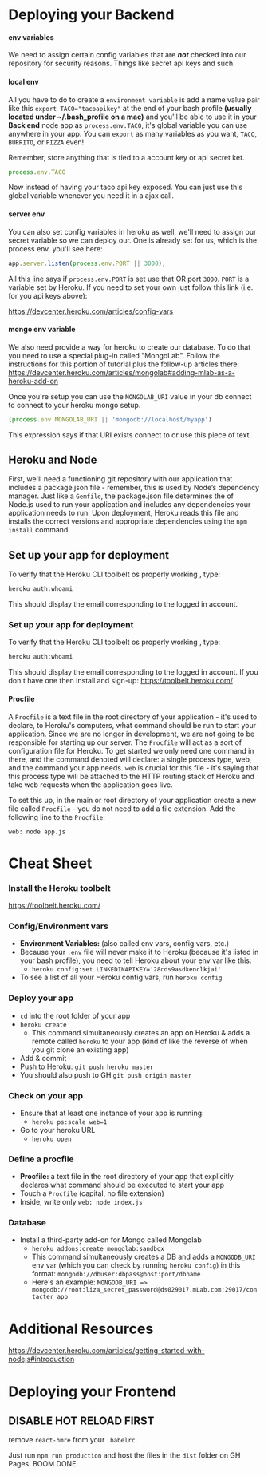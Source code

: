 # Deploying your Backend
#### env variables

We need to assign certain config variables that are ***not*** checked into our repository for security reasons. Things like secret api keys and such.

#### local env

All you have to do to create a `environment variable` is add a name value pair like this `export TACO="tacoapikey"` at the end of your bash profile **(usually located under ~/.bash_profile on a mac)** and you'll be able to use it in your **Back end** node app as `process.env.TACO`, it's global variable you can use anywhere in your app. You can `export` as many variables as you want, `TACO`, `BURRITO`, or `PIZZA` even!

Remember, store anything that is tied to a account key or api secret ket.

```js
process.env.TACO
```
Now instead of having your taco api key exposed. You can just use this global variable whenever you need it in a ajax call.

#### server env

You can also set config variables in heroku as well, we'll need to assign our secret variable so we can deploy our. One is already set for us, which is the process env. you'll see here:

```js
app.server.listen(process.env.PORT || 3000);
```

All this line says if `process.env.PORT` is set use that OR
port `3000`. `PORT` is a variable set by Heroku. If you need to set your own just follow this link (i.e. for you api keys above):

https://devcenter.heroku.com/articles/config-vars

#### mongo env variable

We also need provide a way for heroku to create our database. To do that you need to use a special plug-in called "MongoLab". Follow the instructions for this portion of tutorial plus the follow-up articles there: https://devcenter.heroku.com/articles/mongolab#adding-mlab-as-a-heroku-add-on

Once you're setup you can use the `MONGOLAB_URI` value in your db connect to connect to your heroku mongo setup.

```javascript
(process.env.MONGOLAB_URI || 'mongodb://localhost/myapp')
```
This expression says if that URI exists connect to or use this piece of text.

## Heroku and Node

First, we'll need a functioning git repository with our application that includes a package.json file - remember, this is used by Node’s dependency manager.  Just like a `Gemfile`, the package.json file determines the of Node.js used to run your application and includes any dependencies your application needs to run. Upon deployment, Heroku reads this file and installs the correct versions and appropriate dependencies using the  `npm install` command.

## Set up your app for deployment

To verify that the Heroku CLI toolbelt os properly working , type:

```bash
heroku auth:whoami
```

This should display the email corresponding to the logged in account.


### Set up your app for deployment

To verify that the Heroku CLI toolbelt os properly working , type:

```bash
heroku auth:whoami
```

This should display the email corresponding to the logged in account.
If you don't have one then install and sign-up: https://toolbelt.heroku.com/

#### Procfile

A `Procfile` is a text file in the root directory of your application - it's used to declare, to Heroku's computers, what command should be run to start your application. Since we are no longer in development, we are not going to be responsible for starting up our server. The `Procfile` will act as a sort of configuration file for Heroku.  To get started we only need one command in there, and the command denoted will declare: a single process type, web, and the command your app needs. `web` is crucial for this file - it's saying that this process type will be attached to the HTTP routing stack of Heroku and take web requests when the application goes live.

To set this up, in the main or root directory of your application create a new file called `Procfile` - you do not need to add a file extension. Add the following line to the `Procfile`:

```
web: node app.js
```

# Cheat Sheet

### Install the Heroku toolbelt
https://toolbelt.heroku.com/


### Config/Environment vars
- **Environment Variables:** (also called env vars, config vars, etc.)
- Because your `.env` file will never make it to Heroku (because it's listed in your bash profile), you need to tell Heroku about your env var like this:
  - `heroku config:set LINKEDINAPIKEY='28cds9asdkenclkjai'`
- To see a list of all your Heroku config vars, run `heroku config`

### Deploy your app
- `cd` into the root folder of your app
- `heroku create`
  - This command simultaneously creates an app on Heroku & adds a remote called `heroku` to your app (kind of like the reverse of when you git clone an existing app)
- Add & commit
- Push to Heroku: `git push heroku master`
- You should also push to GH `git push origin master`

### Check on your app
- Ensure that at least one instance of your app is running:
  - `heroku ps:scale web=1`
- Go to your heroku URL
  - `heroku open`

### Define a procfile
  - **Procfile:** a text file in the root directory of your app that explicitly declares what command should be executed to start your app
  - Touch a `Procfile` (capital, no file extension)
  - Inside, write only `web: node index.js`

### Database
  - Install a third-party add-on for Mongo called Mongolab  
    - `heroku addons:create mongolab:sandbox`
    - This command simultaneously creates a DB and adds a `MONGODB_URI` env var (which you can check by running `heroku config`) in this format: `mongodb://dbuser:dbpass@host:port/dbname`
    - Here's an example: `MONGODB_URI => mongodb://root:liza_secret_password@ds029017.mLab.com:29017/contacter_app`


# Additional Resources
https://devcenter.heroku.com/articles/getting-started-with-nodejs#introduction

# Deploying your Frontend

## DISABLE HOT RELOAD FIRST
remove `react-hmre` from your `.babelrc`.

Just run `npm run production` and host the files in the `dist` folder
on GH Pages. BOOM DONE.
